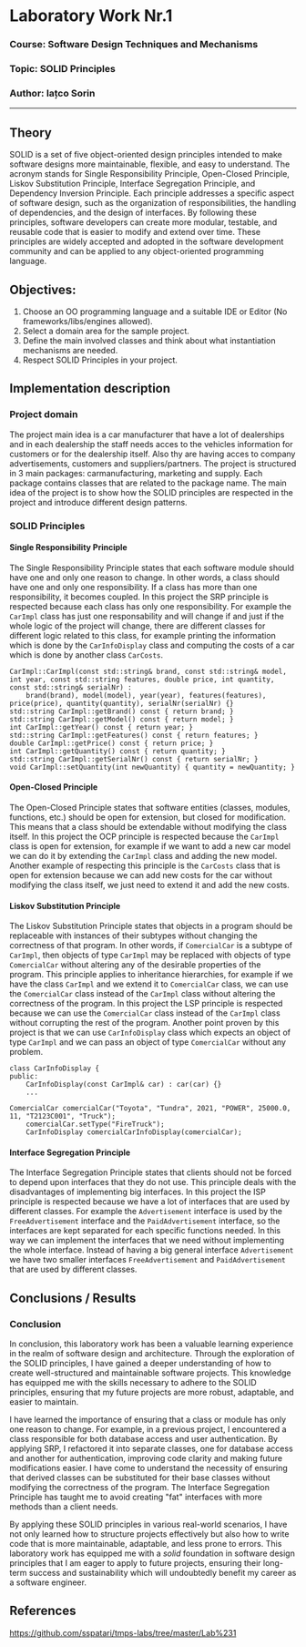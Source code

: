 # Laboratory Work Nr.1

### Course: Software Design Techniques and Mechanisms
### Topic: SOLID Principles
### Author: Iațco Sorin
----

## Theory
SOLID is a set of five object-oriented design principles intended to make software designs more maintainable, flexible, and easy to understand. The acronym stands for Single Responsibility Principle, Open-Closed Principle, Liskov Substitution Principle, Interface Segregation Principle, and Dependency Inversion Principle. Each principle addresses a specific aspect of software design, such as the organization of responsibilities, the handling of dependencies, and the design of interfaces. By following these principles, software developers can create more modular, testable, and reusable code that is easier to modify and extend over time. These principles are widely accepted and adopted in the software development community and can be applied to any object-oriented programming language.


## Objectives:

1. Choose an OO programming language and a suitable IDE or Editor (No frameworks/libs/engines allowed).
2. Select a domain area for the sample project.
3. Define the main involved classes and think about what instantiation mechanisms are needed.
4. Respect SOLID Principles in your project.


## Implementation description

### Project domain
The project main idea is a car manufacturer that have a lot of dealerships and in each dealership the staff needs acces to the vehicles information for customers or for the dealership itself. Also thy are having acces to company advertisements, customers and suppliers/partners. The project is structured in 3 main packages: carmanufacturing, marketing and supply. Each package contains classes that are related to the package name. The main idea of the project is to show how the SOLID principles are respected in the project and introduce different design patterns.

### SOLID Principles
#### Single Responsibility Principle
The Single Responsibility Principle states that each software module should have one and only one reason to change. In other words, a class should have one and only one responsibility. If a class has more than one responsibility, it becomes coupled. In this project the SRP principle is respected because each class has only one responsibility. For example the `CarImpl` class has just one responsability and will change if and just if the whole logic of the project will change, there are different classes for different logic related to this class, for example printing the information which is done by the `CarInfoDisplay` class and computing the costs of a car which is done by another class `CarCosts`.

```
CarImpl::CarImpl(const std::string& brand, const std::string& model, int year, const std::string features, double price, int quantity, const std::string& serialNr) : 
    brand(brand), model(model), year(year), features(features), price(price), quantity(quantity), serialNr(serialNr) {}
std::string CarImpl::getBrand() const { return brand; }
std::string CarImpl::getModel() const { return model; }
int CarImpl::getYear() const { return year; }
std::string CarImpl::getFeatures() const { return features; }
double CarImpl::getPrice() const { return price; }
int CarImpl::getQuantity() const { return quantity; }
std::string CarImpl::getSerialNr() const { return serialNr; }
void CarImpl::setQuantity(int newQuantity) { quantity = newQuantity; }
```

#### Open-Closed Principle
The Open-Closed Principle states that software entities (classes, modules, functions, etc.) should be open for extension, but closed for modification. This means that a class should be extendable without modifying the class itself. In this project the OCP principle is respected because the `CarImpl` class is open for extension, for example if we want to add a new car model we can do it by extending the `CarImpl` class and adding the new model. Another example of respecting this principle is the `CarCosts` class that is open for extension because we can add new costs for the car without modifying the class itself, we just need to extend it and add the new costs.

#### Liskov Substitution Principle
The Liskov Substitution Principle states that objects in a program should be replaceable with instances of their subtypes without changing the correctness of that program. In other words, if `ComercialCar` is a subtype of `CarImpl`, then objects of type `CarImpl` may be replaced with objects of type `ComercialCar` without altering any of the desirable properties of the program. This principle applies to inheritance hierarchies, for example if we have the class `CarImpl` and we extend it to `ComercialCar` class, we can use the `ComercialCar` class instead of the `CarImpl` class without altering the correctness of the program. In this project the LSP principle is respected because we can use the `ComercialCar` class instead of the `CarImpl` class without corrupting the rest of the program. Another point proven by this project is that we can use `CarInfoDisplay` class which expects an object of type `CarImpl` and we can pass an object of type `ComercialCar` without any problem.

```
class CarInfoDisplay {
public:
    CarInfoDisplay(const CarImpl& car) : car(car) {}
    ...
```
```
ComercialCar comercialCar("Toyota", "Tundra", 2021, "POWER", 25000.0, 11, "T2123C001", "Truck");
    comercialCar.setType("FireTruck");
    CarInfoDisplay comercialCarInfoDisplay(comercialCar);
```

#### Interface Segregation Principle
The Interface Segregation Principle states that clients should not be forced to depend upon interfaces that they do not use. This principle deals with the disadvantages of implementing big interfaces. In this project the ISP principle is respected because we have a lot of interfaces that are used by different classes. For example the `Advertisement` interface is used by the `FreeAdvertisement` interface and the `PaidAdvertisement` interface, so the interfaces are kept separated for each specific functions needed. In this way we can implement the interfaces that we need without implementing the whole interface. Instead of having a big general interface `Advertisement` we have two smaller interfaces `FreeAdvertisement` and `PaidAdvertisement` that are used by different classes.

## Conclusions / Results

### Conclusion
In conclusion, this laboratory work has been a valuable learning experience in the realm of software design and architecture. Through the exploration of the SOLID principles, I have gained a deeper understanding of how to create well-structured and maintainable software projects. This knowledge has equipped me with the skills necessary to adhere to the SOLID principles, ensuring that my future projects are more robust, adaptable, and easier to maintain. 

I have learned the importance of ensuring that a class or module has only one reason to change. For example, in a previous project, I encountered a class responsible for both database access and user authentication. By applying SRP, I refactored it into separate classes, one for database access and another for authentication, improving code clarity and making future modifications easier. I have come to understand the necessity of ensuring that derived classes can be substituted for their base classes without modifying the correctness of the program. The Interface Segregation Principle has taught me to avoid creating "fat" interfaces with more methods than a client needs. 


By applying these SOLID principles in various real-world scenarios, I have not only learned how to structure projects effectively but also how to write code that is more maintainable, adaptable, and less prone to errors. This laboratory work has equipped me with a *solid* foundation in software design principles that I am eager to apply to future projects, ensuring their long-term success and sustainability which will undoubtedly benefit my career as a software engineer. 

## References
https://github.com/sspatari/tmps-labs/tree/master/Lab%231